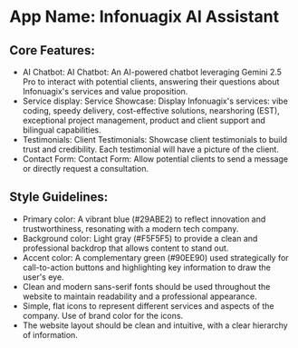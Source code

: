# **App Name**: Infonuagix AI Assistant

## Core Features:

- AI Chatbot: AI Chatbot: An AI-powered chatbot leveraging Gemini 2.5 Pro to interact with potential clients, answering their questions about Infonuagix's services and value proposition.
- Service display: Service Showcase: Display Infonuagix's services: vibe coding, speedy delivery, cost-effective solutions, nearshoring (EST), exceptional project management, product and client support and bilingual capabilities.
- Testimonials: Client Testimonials: Showcase client testimonials to build trust and credibility. Each testimonial will have a picture of the client.
- Contact Form: Contact Form: Allow potential clients to send a message or directly request a consultation.

## Style Guidelines:

- Primary color: A vibrant blue (#29ABE2) to reflect innovation and trustworthiness, resonating with a modern tech company.
- Background color: Light gray (#F5F5F5) to provide a clean and professional backdrop that allows content to stand out.
- Accent color: A complementary green (#90EE90) used strategically for call-to-action buttons and highlighting key information to draw the user's eye.
- Clean and modern sans-serif fonts should be used throughout the website to maintain readability and a professional appearance.
- Simple, flat icons to represent different services and aspects of the company. Use of brand color for the icons.
- The website layout should be clean and intuitive, with a clear hierarchy of information.